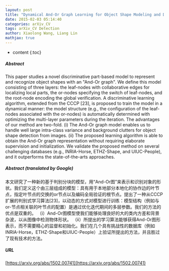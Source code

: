 ```yaml
---
layout: post
title: "Dynamical And-Or Graph Learning for Object Shape Modeling and Detection"
date: 2015-02-03 05:14:40
categories: arXiv_CV
tags: arXiv_CV Detection
author: Xiaolong Wang, Liang Lin
mathjax: true
---
```


* content
{:toc}

##### Abstract
This paper studies a novel discriminative part-based model to represent and recognize object shapes with an "And-Or graph". We define this model consisting of three layers: the leaf-nodes with collaborative edges for localizing local parts, the or-nodes specifying the switch of leaf-nodes, and the root-node encoding the global verification. A discriminative learning algorithm, extended from the CCCP [23], is proposed to train the model in a dynamical manner: the model structure (e.g., the configuration of the leaf-nodes associated with the or-nodes) is automatically determined with optimizing the multi-layer parameters during the iteration. The advantages of our method are two-fold. (i) The And-Or graph model enables us to handle well large intra-class variance and background clutters for object shape detection from images. (ii) The proposed learning algorithm is able to obtain the And-Or graph representation without requiring elaborate supervision and initialization. We validate the proposed method on several challenging databases (e.g., INRIA-Horse, ETHZ-Shape, and UIUC-People), and it outperforms the state-of-the-arts approaches.

##### Abstract (translated by Google)
本文研究了一种新的基于判别分块的模型，用“And-Or图”来表示和识别对象的形状。我们定义这个由三层组成的模型：具有用于本地部分本地化的协作边的叶节点，指定叶节点的交换的or节点以及编码全局验证的根节点。提出了一种从CCCP扩展的判别式学习算法[23]，以动态的方式对模型进行训练：模型结构（例如与or-节点相关联的叶节点的配置）是通过优化迭代期间的多层参数。我们的方法的优点是双重的。 （i）And-Or图模型使我们能够处理良好的大的类内方差和背景杂波，以从图像中检测物体形状。 （ii）所提出的学习算法能够获得And-Or图形表示，而不需要精心的监督和初始化。我们在几个具有挑战性的数据库（例如INRIA-Horse，ETHZ-Shape和UIUC-People）上验证所提出的方法，并且胜过了现有技术的方法。

##### URL
[https://arxiv.org/abs/1502.00741](https://arxiv.org/abs/1502.00741)

